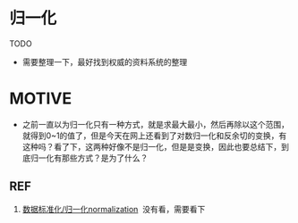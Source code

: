 # 归一化

TODO

* 需要整理一下，最好找到权威的资料系统的整理




# MOTIVE

* 之前一直以为归一化只有一种方式，就是求最大最小，然后再除以这个范围，就得到0~1的值了，但是今天在网上还看到了对数归一化和反余切的变换，有这种吗？看了下，这两种好像不是归一化，但是是变换，因此也要总结下，到底归一化有那些方式？是为了什么？











## REF

1. [数据标准化/归一化normalization](https://blog.csdn.net/pipisorry/article/details/52247379)  没有看，需要看下
